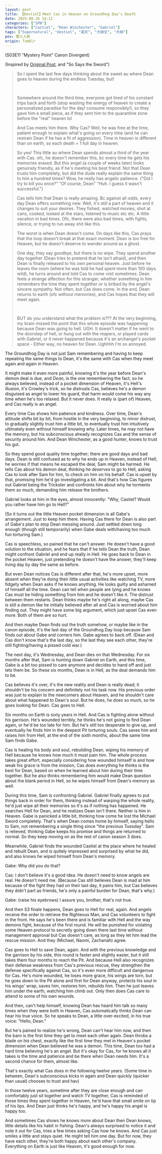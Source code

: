```yaml
---
layout: post
title: 【Destiel】Meet Cas in Heaven on Groundhog Day's Death
date: 2025-08-26 14:12
categories: ["SPN"]
characters: ["Castiel", "Dean Winchester", "Gabriel"]
tags: ["Supernatural", "destiel", "英文", "大纲文", "大纲"]
pov: 第三人称
origin: Tumblr
---
```


(S03E11 "Mystery Point" Canon Divergent)

(Inspired by [Original Post](https://www.tumblr.com/junesirius/792977979806515200), and "So Says the Sword")

> So I spent the last few days thinking about the sweet au where Dean goes to heaven during the endless Tuesday, but!
>
> <br>
>
> Somewhere around the third time, everyone got tired of his constant trips back and forth (stop wasting the energy of heaven to create a personalized paradise for the day! consume responsibly!), so they gave him a small piece, as if they sent him to the quarantine zone before the "real" heaven lol
>
> And Cas meets him there. Why Cas? Well, he was free at the time, patient enough to explain what's going on every time (and he can restrain Dean if he has a fit of aggression). Time in heaven is different than on earth, so each death = 1 full day in heaven.
>
> So yes! This little au where Dean spends almost a third of the year with Cas. ofc, he doesn't remember this, bc every time he gets his memories erased. But this angel (a couple of weeks later) looks genuinely friendly, as if he's meeting his best friend. Not that Dean trusts him completely, but did the dude really explain the same thing to him a hundred times? Wow, he really has angelic patience. ("Did I try to kill you once?" "Of course, Dean" "Huh. I guess it wasn't successful.")
>
> Cas tells him that Dean is really amazing. Bc against all odds, every day Dean offers something new. Well, it's still a part of heaven and it changes to suit your desires. They fished, watched movies, shot at cans, cooked, looked at the stars, listened to music etc etc. A little vacation in bad times. Ofc, there were also bad times, with fights, silence, or trying to run away shit like this.
>
> The worst is when Dean doesn't come. On days like this, Cas prays that the loop doesn't break at that exact moment. Dean is too free for Heaven, but he doesn't deserve to wander around as a ghost.
>
> One day, they say goodbye, but there is no wipe. They spend another day together (Dean tries to pretend that he isn't afraid), and then Dean is finally released to his own personal heaven. Just before he leaves the room (where he was told he had spent more than 100 days. wild), he turns around and told Cas to come visit sometimes. Dean feels a strange affection for this stranger, whether something in him remembers the time they spent together or is bribed by the angel's sincere sympathy. Not often, but Cas does come. In the end, Dean returns to earth (ofc without memories), and Cas hopes that they will meet again.
>
> <br>
>
> BUT do you understand what the problem is??? At the very beginning, my brain missed the point that this whole episode was happening because Dean was going to hell. UGH. It doesn't matter if he went to the doorstep of hell, or hung out with the reapers, or played cards with Gabriel, or it never happened because it's an archangel's pocket space - Either way, no heaven for Dean. Ughhhh I'm so annoyed.

The Groundhog Day is not just Sam remembering and having to keep repeating the same things to Dean, it's the same with Cas when they meet again and again in Heaven.

It might make it even more painful, knowing it's the year before Dean's demon deal is due, and *Dean*, is the one remembering the fact, so he always believed, instead of a pocket dimension of Heaven, it's Hell's illusion, it's Crowley's trick, so he distrusts Cas, believes he's a demon disguised as angel to lower his guard, that harm would come his way any time when he's too relaxed. But it never does. It really is (part of) Heaven, and Cas really is an angel.

Every time Cas shows him patience and kindness. Over time, Dean's attitude shifts bit by bit, from hostile in the very beginning, to minor distrust, to gradually slightly trust him a little bit, to eventually trust him intuitively ultimately even without himself knowing why. Later times, he may not have the memory, but his subconscious already recognizes Cas and the sense of security around him. And Dean Winchester, as a good hunter, knows to trust his gut.

So they spend good quality time together; there are good days and bad days. Dean is still confused as to why he ends up in Heaven, instead of Hell; he worries if that means he escaped the deal, Sam might be harmed. He tells Cas about his demon deal, thinking he *deserves* to go to Hell, asking Cas to look after Sam for him, to check on him on his behalf. Cas is upset by that, promising him he'd go investigating a bit. And that's how Cas figures out Gabriel being the Trickster and confronts him about why he torments them so much, demanding him release the brothers.

Gabriel looks at him in the eyes, almost innocently: "Why, Castiel? Would you rather have him go to Hell?"

(So it turns out the little Heaven pocket dimension is all Gabe's arrangement. Just to keep him there. Having Cas there for Dean is also part of Gabe's plan to stop Dean messing around. Just settled down long enough (though still temporarily) when Gabe deals with/having too much fun torturing Sam.)

Cas is speechless, so pained that he can't answer. He doesn't have a good solution to the situation, and he fears that if he tells Dean the truth, Dean might confront Gabriel and end up really in Hell. He goes back to Dean in the pocket Heaven, just pretending he doesn't have the answer, they'll keep living day by day the same as before.

But even Dean notices Cas is different after that, he's more upset, more absent when they're doing their little usual activities like watching TV, more fidgety when Dean asks if he knows anything. He looks guilty and ashamed of himself all the time. Dean can tell when people are lying and he knows Cas must be hiding something from him and he doesn't like it. The distrust between them restarts. Dean thinks maybe he's right all along, maybe Cas is still a demon like he initially believed after all and Cas is worried about him finding out. They might have some big argument, which just upset Cas even more. Both of them are so hurt.

And then maybe Dean finds out the truth somehow, or maybe like in the canon episode, it's the last day of the Groundhog Day loop because Sam finds out about Gabe and corners him. Gabe agrees to back off. (Dean and Cas don't know that's the last day, so the last they see each other, they're still fighting/having a pissed cold war.)

The next day, it's Wednesday, and Dean dies on that Wednesday. For six months after that, Sam is hunting down Gabriel on Earth, and this time, Gabe is a bit too pissed to care anymore and decides to hand off and just lets them be. So these six months, Dean is in Hell, as the deal demands him to be.

Cas believes it's over, it's the new reality and Dean is really dead; it shouldn't be his concern and definitely not his task now. His previous order was just to explain to the newcomers about Heaven, and he shouldn't care about what happened to Dean's soul. But he does, he does so much, so he goes looking for Dean. Cas goes to Hell.

Six months on Earth is sixty years in Hell. And Cas is fighting alone without his garrison. He's wounded terribly, he thinks he's not going to find Dean again, or he'd be too late for him. But he's still too desperate to give up, and eventually he finds him in the deepest Pit torturing souls. Cas saves him and raises him from Hell, at the end of the sixth months, about the same time Sam finds Gabe.

Cas is healing his body and soul, rebuilding Dean, wiping his memory of Hell because he knows how much it must pain him. The whole process takes great effort, especially considering how wounded himself is and how weak his grace is from the mission, Cas does everything he thinks is the best for Dean, based on when he learned about him during their time together. But he also thinks remembering him would make Dean question about the blank period in Hell, so he wipes himself from Dean's memory as well.

During this time, Sam is confronting Gabriel. Gabriel finally agrees to put things back in order for them, thinking instead of warping the whole reality, he'd just wipe all their memories so it's as if nothing has happened. He searches Hell for Dean, and he realizes Dean isn't there. Neither is him in Heaven. Gabe is panicked a little bit, thinking how come he lost the Michael Sword completely. That's when Dean comes home by himself, saying hello to Sam, not remembering a single thing since "the previous Tuesday". Sam is relieved, thinking Gabe keeps his promise and things are returned to normal. So they keep moving on as the rest of canon season 3 does.

Meanwhile, Gabriel finds the wounded Castiel at the place where he healed and rebuilt Dean, and is quitely impressed and surprised by what he did, and also knows he wiped himself from Dean's memory.

Gabe: Why did you do that?

Cas: I don't believe it's a good idea. He doesn't need to know angels are real. He doesn't need me. (Because Cas still believes Dean is mad at him because of the fight they had on their last day, it pains him, but Cas believes they didn't part as friends, he's only a painful burden for Dean, that's why.)

Gabe: (raise his eyebrows) I assure you, brother, that's not true.

And then S3 finale happens, Dean goes to Hell for real, again. And angels receive the order to retrieve the Righteous Man, and Cas volunteers to fight in the front. He says he's been there and is familiar with Hell and the way demons fight, because of the first round. He will be punished for violating some Heaven protocol to secretly going down there last time without management approval but Cas doesn't care, as long as they let him lead the rescue mission. And they (Michael, Naomi, Zachariah) agree.

Cas goes to Hell to save Dean, again. And with the previous knowledge and the garrison by his side, this round is faster and slightly easier, but it still takes them four months to reach the Pit. And because Hell also recognizes their defense weakness from Cas's previous rescue, they strengthen the defense specifically against Cas, so it's even more difficult and dangerous for Cas. He's more wounded, he loses more grace, his wings are torn, but he goes down to the Pit alone and first for Dean anyway, protects his soul in his wings' wrap, saves him, restores him, rebuilds him. Then he just leaves him under the earth, watching him climb out. Only then does Cas care to attend to some of his own wounds.

And then, can't help himself, knowing Dean has heard him talk so many times when they were both in Heaven, Cas automatically thinks Dean can hear his true voice. So he speaks to Dean, a little over-excited, in his true voice: "Hello, Dean."

But he's pained to realize he's wrong, Dean can't hear him now, and then the barn is the first time they get to meet each other again. Dean throbs a blade on his chest, exactly like the first time they met in Heaven's pocket dimension when Dean believed he was a demon. This time, Dean too had a hard time believing he's an angel. But it's okay for Cas, for he knows all it takes is the time and patience and be there when Dean needs him. It's a second chance for them, almost like.

That's exactly what Cas does in the following twelve years. (Some time in between, Dean's subconscious kicks in again and Dean quickly (quicker than usual) chooses to trust and hav)

In those twelve years, sometime after they are close enough and can comfortably just sit together and watch TV together, Cas is reminded of those times they spent together in Heaven, he'd have that small smile on tip of his lips. And Dean just thinks he's happy, and he's happy his angel is happy too.

And sometimes Cas shows he knows more about Dean then Dean knows, little details like his habit in fishing. Dean's always surprised to notice it and note it out for Cas, tries a few times asking Cas how he knows. And Cas just smiles a little and stays quiet. He might tell him one day. But for now, they have each other, they're both happy about each other's company. Everything on Earth is just like Heaven, it's good enough for now.
